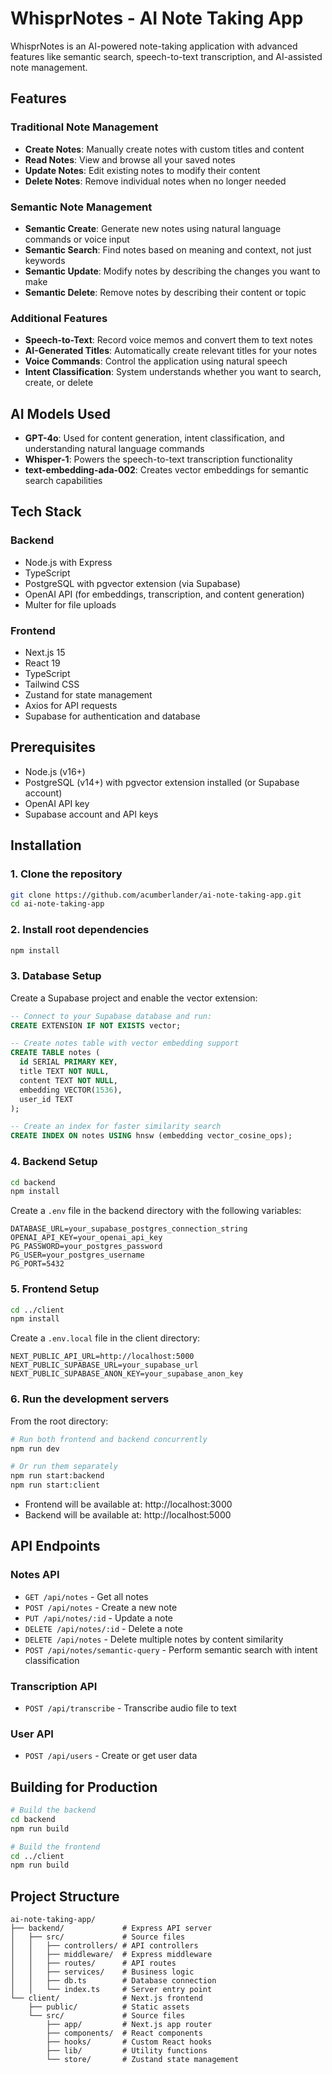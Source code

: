 # WhisprNotes - AI Note Taking App

WhisprNotes is an AI-powered note-taking application with advanced features like semantic search, speech-to-text transcription, and AI-assisted note management.

## Features

### Traditional Note Management

- **Create Notes**: Manually create notes with custom titles and content
- **Read Notes**: View and browse all your saved notes
- **Update Notes**: Edit existing notes to modify their content
- **Delete Notes**: Remove individual notes when no longer needed

### Semantic Note Management

- **Semantic Create**: Generate new notes using natural language commands or voice input
- **Semantic Search**: Find notes based on meaning and context, not just keywords
- **Semantic Update**: Modify notes by describing the changes you want to make
- **Semantic Delete**: Remove notes by describing their content or topic

### Additional Features

- **Speech-to-Text**: Record voice memos and convert them to text notes
- **AI-Generated Titles**: Automatically create relevant titles for your notes
- **Voice Commands**: Control the application using natural speech
- **Intent Classification**: System understands whether you want to search, create, or delete

## AI Models Used

- **GPT-4o**: Used for content generation, intent classification, and understanding natural language commands
- **Whisper-1**: Powers the speech-to-text transcription functionality
- **text-embedding-ada-002**: Creates vector embeddings for semantic search capabilities

## Tech Stack

### Backend

- Node.js with Express
- TypeScript
- PostgreSQL with pgvector extension (via Supabase)
- OpenAI API (for embeddings, transcription, and content generation)
- Multer for file uploads

### Frontend

- Next.js 15
- React 19
- TypeScript
- Tailwind CSS
- Zustand for state management
- Axios for API requests
- Supabase for authentication and database

## Prerequisites

- Node.js (v16+)
- PostgreSQL (v14+) with pgvector extension installed (or Supabase account)
- OpenAI API key
- Supabase account and API keys

## Installation

### 1. Clone the repository

```bash
git clone https://github.com/acumberlander/ai-note-taking-app.git
cd ai-note-taking-app
```

### 2. Install root dependencies

```bash
npm install
```

### 3. Database Setup

Create a Supabase project and enable the vector extension:

```sql
-- Connect to your Supabase database and run:
CREATE EXTENSION IF NOT EXISTS vector;

-- Create notes table with vector embedding support
CREATE TABLE notes (
  id SERIAL PRIMARY KEY,
  title TEXT NOT NULL,
  content TEXT NOT NULL,
  embedding VECTOR(1536),
  user_id TEXT
);

-- Create an index for faster similarity search
CREATE INDEX ON notes USING hnsw (embedding vector_cosine_ops);
```

### 4. Backend Setup

```bash
cd backend
npm install
```

Create a `.env` file in the backend directory with the following variables:

```
DATABASE_URL=your_supabase_postgres_connection_string
OPENAI_API_KEY=your_openai_api_key
PG_PASSWORD=your_postgres_password
PG_USER=your_postgres_username
PG_PORT=5432
```

### 5. Frontend Setup

```bash
cd ../client
npm install
```

Create a `.env.local` file in the client directory:

```
NEXT_PUBLIC_API_URL=http://localhost:5000
NEXT_PUBLIC_SUPABASE_URL=your_supabase_url
NEXT_PUBLIC_SUPABASE_ANON_KEY=your_supabase_anon_key
```

### 6. Run the development servers

From the root directory:

```bash
# Run both frontend and backend concurrently
npm run dev

# Or run them separately
npm run start:backend
npm run start:client
```

- Frontend will be available at: http://localhost:3000
- Backend will be available at: http://localhost:5000

## API Endpoints

### Notes API

- `GET /api/notes` - Get all notes
- `POST /api/notes` - Create a new note
- `PUT /api/notes/:id` - Update a note
- `DELETE /api/notes/:id` - Delete a note
- `DELETE /api/notes` - Delete multiple notes by content similarity
- `POST /api/notes/semantic-query` - Perform semantic search with intent classification

### Transcription API

- `POST /api/transcribe` - Transcribe audio file to text

### User API

- `POST /api/users` - Create or get user data

## Building for Production

```bash
# Build the backend
cd backend
npm run build

# Build the frontend
cd ../client
npm run build
```

## Project Structure

```
ai-note-taking-app/
├── backend/             # Express API server
│   ├── src/             # Source files
│   │   ├── controllers/ # API controllers
│   │   ├── middleware/  # Express middleware
│   │   ├── routes/      # API routes
│   │   ├── services/    # Business logic
│   │   ├── db.ts        # Database connection
│   │   └── index.ts     # Server entry point
└── client/              # Next.js frontend
    ├── public/          # Static assets
    └── src/             # Source files
        ├── app/         # Next.js app router
        ├── components/  # React components
        ├── hooks/       # Custom React hooks
        ├── lib/         # Utility functions
        └── store/       # Zustand state management
```
